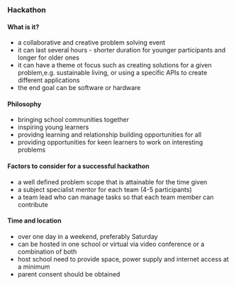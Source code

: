 ### Hackathon 

#### What is it?
+ a collaborative and creative problem solving event
+ it can last several hours - shorter duration for younger participants and longer for older ones
+ it can have a theme ot focus such as creating solutions for a given problem,e.g. sustainable living, or using a specific APIs to create different applications 
+ the end goal can be software or hardware

#### Philosophy
+ bringing school communities together
+ inspiring young learners
+ providng learning and relationship building opportunities for all
+ providing opportunities for keen learners to work on interesting problems

#### Factors to consider for a successful hackathon
+ a well defined problem scope that is attainable for the time given
+ a subject specialist mentor for each team (4-5 participants)
+ a team lead who can manage tasks so that each team member can contribute

#### Time and location

+ over one day in a weekend, preferably Saturday 
+ can be hosted in one school or virtual via video conference or a combination of both
+ host school need to provide space, power supply and internet access at a minimum
+ parent consent should be obtained
